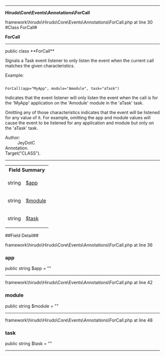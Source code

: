 
- - -

**Hirudo\Core\Events\Annotations\ForCall**
<div class="location">framework\hirudo\Hirudo\Core\Events\Annotations\ForCall.php at line 30</div>
#Class ForCall#

**ForCall**


- - -

<p class="signature">public  class **ForCall**</p>

<div class="comment" id="overview_description"><p><p>Signals a Task event listener to only listen the event
when the current call matches the given characteristics.</p></p><p>Example:</p><p><code>
ForCall(app="MyApp", module="Amodule", task="aTask")
</code></p><p><p>Indicates that the event listener will only listen the event when the call
is for the 'MyApp' application on the 'Amodule' module in the 'aTask' task.</p></p><p><p>Omitting any of those characteristics indicates that the event will be
listened for any value of it. For example, omitting the app and module values
will cause the event to be listened for any application and module but only on
the 'aTask' task.</p></p></div>

<dl>
<dt>Author:</dt>
<dd>JeyDotC</dd>
<dt>Annotation.</dt>
<dt>Target("CLASS").</dt>
</dl>

- - -

<table id="summary_field">
<tr><th colspan="2">Field Summary</th></tr>
<tr>
<td class="type"> string</td>
<td class="description"><p class="name"><a href="#app">$app</a></p><p class="description"></p></td>
</tr>
<tr>
<td class="type"> string</td>
<td class="description"><p class="name"><a href="#module">$module</a></p><p class="description"></p></td>
</tr>
<tr>
<td class="type"> string</td>
<td class="description"><p class="name"><a href="#task">$task</a></p><p class="description"></p></td>
</tr>
</table>

##Field Detail##
<div class="location">framework\hirudo\Hirudo\Core\Events\Annotations\ForCall.php at line 36</div>
<h3 id="app">app</h3>

public  string $app = &quot;&quot;
<div class="details">
<p></p></div>

- - -

<div class="location">framework\hirudo\Hirudo\Core\Events\Annotations\ForCall.php at line 42</div>
<h3 id="module">module</h3>

public  string $module = &quot;&quot;
<div class="details">
<p></p></div>

- - -

<div class="location">framework\hirudo\Hirudo\Core\Events\Annotations\ForCall.php at line 48</div>
<h3 id="task">task</h3>

public  string $task = &quot;&quot;
<div class="details">
<p></p></div>

- - -

